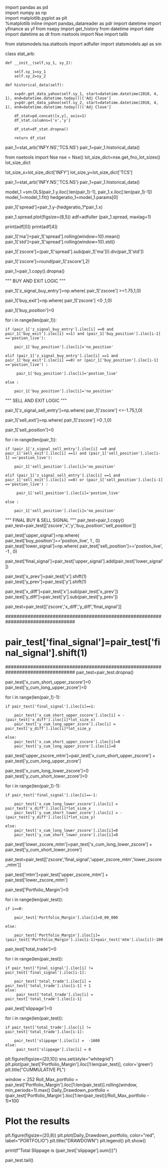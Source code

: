 import pandas as pd  
import numpy as np  
import matplotlib.pyplot as plt  
%matplotlib inline
import pandas_datareader as pdr
import datetime 
import yfinance as yf
from nsepy import get_history
from datetime import date
import datetime as dt
from nsetools import Nse
import talib

from statsmodels.tsa.stattools import adfuller
import statsmodels.api as sm  

class stat_arb:
    
    def __init__(self,sy_1, sy_2):
        
        self.sy_1=sy_1
        self.sy_2=sy_2
        
    def historical_data(self):
        
        x=pdr.get_data_yahoo(self.sy_1, start=datetime.datetime(2010, 4, 1), end=datetime.datetime.today())['Adj Close']
        y=pdr.get_data_yahoo(self.sy_2, start=datetime.datetime(2010, 4, 1), end=datetime.datetime.today())['Adj Close']
        
        df_stat=pd.concat([x,y], axis=1)
        df_stat.columns=['x','y']
        
        df_stat=df_stat.dropna()
        
        return df_stat
        
pair_1=stat_arb('INFY.NS','TCS.NS')
pair_1=pair_1.historical_data()


from nsetools import Nse 
nse = Nse()
lot_size_dict=nse.get_fno_lot_sizes()
lot_size_dict

lot_size_x=lot_size_dict['INFY']
lot_size_y=lot_size_dict['TCS']

pair_1=stat_arb('INFY.NS','TCS.NS')
pair_1=pair_1.historical_data()

model_1 =sm.OLS(pair_1.y.iloc[:len(pair_1)-1], pair_1.x.iloc[:len(pair_1)-1])
model_1=model_1.fit()
hedgeratio_1=model_1.params[0]

pair_1['spread']=pair_1.y-(hedgeratio_1*pair_1.x)

pair_1.spread.plot(figsize=(8,5))
adf=adfuller (pair_1.spread, maxlag=1)

print(adf[0])
print(adf[4])

pair_1['ma']=pair_1['spread'].rolling(window=10).mean()
pair_1['std']=pair_1['spread'].rolling(window=10).std()

pair_1['zscore']=(pair_1['spread'].sub(pair_1['ma'])).div(pair_1['std'])

pair_1['zscore']=round(pair_1['zscore'],2)

pair_1=pair_1.copy().dropna()


"""
BUY AND EXIT LOGIC
"""

pair_1['z_signal_buy_entry']=np.where( pair_1['zscore'] >=1.75,1,0)

pair_1['buy_exit']=np.where( pair_1['zscore'] <0 ,1,0)

pair_1['buy_position']=0

for i in range(len(pair_1)):
    
    if (pair_1['z_signal_buy_entry'].iloc[i] ==0 and pair_1['buy_exit'].iloc[i] ==1) and (pair_1['buy_position'].iloc[i-1] =='postion_live'):
        
        pair_1['buy_position'].iloc[i]='no_position'
        
    elif (pair_1['z_signal_buy_entry'].iloc[i] ==1 and pair_1['buy_exit'].iloc[i] ==0) or (pair_1['buy_position'].iloc[i-1] =='postion_live') :
        
         pair_1['buy_position'].iloc[i]='postion_live'
            
    else :
        
        pair_1['buy_position'].iloc[i]='no_position'

        
"""
SELL AND EXIT LOGIC 
"""

pair_1['z_signal_sell_entry']=np.where( pair_1['zscore']  <=-1.75,1,0)

pair_1['sell_exit']=np.where( pair_1['zscore'] >0 ,1,0)

pair_1['sell_position']=0


for i in range(len(pair_1)):
    
    if (pair_1['z_signal_sell_entry'].iloc[i] ==0 and pair_1['sell_exit'].iloc[i] ==1) and (pair_1['sell_position'].iloc[i-1] =='postion_live'):
        
        pair_1['sell_position'].iloc[i]='no_position'
        
    elif (pair_1['z_signal_sell_entry'].iloc[i] ==1 and pair_1['sell_exit'].iloc[i] ==0) or (pair_1['sell_position'].iloc[i-1] =='postion_live') :
        
         pair_1['sell_position'].iloc[i]='postion_live'
            
    else :
        
        pair_1['sell_position'].iloc[i]='no_position'
        
"""
FINAL BUY & SELL SIGNAL
"""
pair_test=pair_1.copy()
pair_test=pair_test[['zscore','x','y','buy_position','sell_position']]

pair_test['upper_signal']=np.where( pair_test['buy_position']=='postion_live', 1 , 0)
pair_test['lower_signal']=np.where( pair_test['sell_position']=='postion_live', -1 , 0)

pair_test['final_signal']=pair_test['upper_signal'].add(pair_test['lower_signal'])

pair_test['x_prev']=pair_test['x'].shift(1)
pair_test['y_prev']=pair_test['y'].shift(1)

pair_test['x_diff']=pair_test['x'].sub(pair_test['x_prev'])
pair_test['y_diff']=pair_test['y'].sub(pair_test['y_prev'])

pair_test=pair_test[['zscore','x_diff','y_diff','final_signal']]

#################################################################################

# pair_test['final_signal']=pair_test['final_signal'].shift(1)

#################################################################################
pair_test=pair_test.dropna()

pair_test['x_cum_short_upper_zscore']=0
pair_test['y_cum_long_upper_zcore']=0


for i in range(len(pair_1)-1):
    
    if pair_test['final_signal'].iloc[i]==1:
        
        pair_test['x_cum_short_upper_zscore'].iloc[i] = -(pair_test['x_diff'].iloc[i]*lot_size_x)
        pair_test['y_cum_long_upper_zcore'].iloc[i] = pair_test['y_diff'].iloc[i]*lot_size_y
        
    else:
        pair_test['x_cum_short_upper_zscore'].iloc[i]=0
        pair_test['y_cum_long_upper_zcore'].iloc[i]=0
        
        
pair_test['upper_zscore_mtm']=pair_test['x_cum_short_upper_zscore'] + pair_test['y_cum_long_upper_zcore']

pair_test['x_cum_long_lower_zscore']=0
pair_test['y_cum_short_lower_zcore']=0



for i in range(len(pair_1)-1):
    
    if pair_test['final_signal'].iloc[i]==-1:
        
        pair_test['x_cum_long_lower_zscore'].iloc[i] = pair_test['x_diff'].iloc[i]*lot_size_x
        pair_test['y_cum_short_lower_zcore'].iloc[i] = -(pair_test['y_diff'].iloc[i]*lot_size_y)
        
    else:
        pair_test['x_cum_long_lower_zscore'].iloc[i]=0
        pair_test['y_cum_short_lower_zcore'].iloc[i]=0


pair_test['lower_zscore_mtm']=pair_test['x_cum_long_lower_zscore'] + pair_test['y_cum_short_lower_zcore']   

pair_test=pair_test[['zscore','final_signal','upper_zscore_mtm','lower_zscore_mtm']]

pair_test['mtm']=pair_test['upper_zscore_mtm'] + pair_test['lower_zscore_mtm']

pair_test['Portfolio_Margin']=0

for i in range(len(pair_test)):
    
    if i==0:
        
        pair_test['Portfolio_Margin'].iloc[i]=8_00_000
        
    else:
        
        pair_test['Portfolio_Margin'].iloc[i]=(pair_test['Portfolio_Margin'].iloc[i-1]+pair_test['mtm'].iloc[i])-100
        

pair_test['total_trade']=0
     
for i in range(len(pair_test)):
    
    if pair_test['final_signal'].iloc[i] != pair_test['final_signal'].iloc[i-1]:
        
        pair_test['total_trade'].iloc[i] = pair_test['total_trade'].iloc[i-1] + 1
    else:
         pair_test['total_trade'].iloc[i] =  pair_test['total_trade'].iloc[i-1]

        
pair_test['slippage']=0

for i in range(len(pair_test)):
    
    if pair_test['total_trade'].iloc[i] != pair_test['total_trade'].iloc[i-1]:
        
        pair_test['slippage'].iloc[i] =  -1600
    else:
         pair_test['slippage'].iloc[i] = 0


plt.figure(figsize=(20,10))
sns.set(style="whitegrid")
plt.plot(pair_test['Portfolio_Margin'].iloc[1:len(pair_test)], color='green')
plt.title("CUMMULATIVE PL")
    

window = 252
Roll_Max_portfolio = pair_test['Portfolio_Margin'].iloc[1:len(pair_test)].rolling(window, min_periods=1).max()
Daily_Drawdown_portfolio = (pair_test['Portfolio_Margin'].iloc[1:len(pair_test)]/Roll_Max_portfolio - 1)*100

# Plot the results
plt.figure(figsize=(20,8))
plt.plot(Daily_Drawdown_portfolio, color="red", label="PORTFOLIO")
plt.title("DRAWDOWN")
plt.legend()
plt.show()

print(f"Total Slippage is {pair_test['slippage'].sum()}")

pair_test.tail()



       
